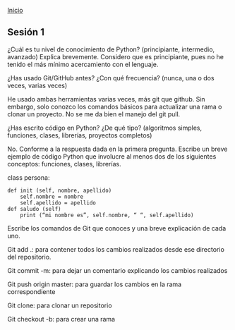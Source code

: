 <!-- No borrar o modificar -->
[Inicio](./index.md)

## Sesión 1 

¿Cuál es tu nivel de conocimiento de Python? (principiante, intermedio, avanzado) Explica brevemente.
Considero que es principiante, pues no he tenido el más mínimo acercamiento con el lenguaje.

¿Has usado Git/GitHub antes? ¿Con qué frecuencia? (nunca, una o dos veces, varias veces)

He usado ambas herramientas varias veces, más git que github. Sin embargo, solo conozco los comandos básicos para actualizar una rama o clonar un proyecto. No se me da bien el manejo del git pull.

¿Has escrito código en Python? ¿De qué tipo? (algoritmos simples, funciones, clases, librerías, proyectos completos)

No. Conforme a la respuesta dada en la primera pregunta.
Escribe un breve ejemplo de código Python que involucre al menos dos de los siguientes conceptos: funciones, clases, librerías.

class persona:

	def init (self, nombre, apellido)
		self.nombre = nombre
		self.apellido = apellido
	def saludo (self)
		print (“mi nombre es”, self.nombre, “ “, self.apellido)


Escribe los comandos de Git que conoces y una breve explicación de cada uno.

Git add .: para contener todos los cambios realizados desde ese directorio del repositorio.

Git commit -m: para dejar un comentario explicando los cambios realizados

Git push origin master: para guardar los cambios en la rama correspondiente

Git clone: para clonar un repositorio

Git checkout -b: para crear una rama



<!-- Su documentación aquí -->






